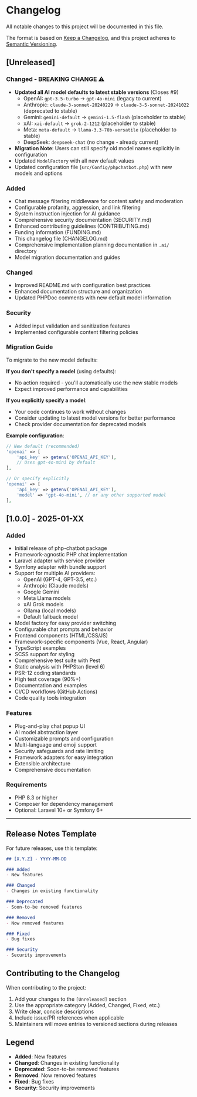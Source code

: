 # Changelog

All notable changes to this project will be documented in this file.

The format is based on [Keep a Changelog](https://keepachangelog.com/en/1.0.0/),
and this project adheres to [Semantic Versioning](https://semver.org/spec/v2.0.0.html).

## [Unreleased]

### Changed - BREAKING CHANGE ⚠️
- **Updated all AI model defaults to latest stable versions** (Closes #9)
  - OpenAI: `gpt-3.5-turbo` → `gpt-4o-mini` (legacy to current)
  - Anthropic: `claude-3-sonnet-20240229` → `claude-3-5-sonnet-20241022` (deprecated to stable)
  - Gemini: `gemini-default` → `gemini-1.5-flash` (placeholder to stable)
  - xAI: `xai-default` → `grok-2-1212` (placeholder to stable)
  - Meta: `meta-default` → `llama-3.3-70b-versatile` (placeholder to stable)
  - DeepSeek: `deepseek-chat` (no change - already current)
- **Migration Note**: Users can still specify old model names explicitly in configuration
- Updated `ModelFactory` with all new default values
- Updated configuration file (`src/Config/phpchatbot.php`) with new models and options

### Added
- Chat message filtering middleware for content safety and moderation
- Configurable profanity, aggression, and link filtering
- System instruction injection for AI guidance
- Comprehensive security documentation (SECURITY.md)
- Enhanced contributing guidelines (CONTRIBUTING.md)
- Funding information (FUNDING.md)
- This changelog file (CHANGELOG.md)
- Comprehensive implementation planning documentation in `.ai/` directory
- Model migration documentation and guides

### Changed
- Improved README.md with configuration best practices
- Enhanced documentation structure and organization
- Updated PHPDoc comments with new default model information

### Security
- Added input validation and sanitization features
- Implemented configurable content filtering policies

### Migration Guide
To migrate to the new model defaults:

**If you don't specify a model** (using defaults):
- No action required - you'll automatically use the new stable models
- Expect improved performance and capabilities

**If you explicitly specify a model**:
- Your code continues to work without changes
- Consider updating to latest model versions for better performance
- Check provider documentation for deprecated models

**Example configuration**:
```php
// New default (recommended)
'openai' => [
    'api_key' => getenv('OPENAI_API_KEY'),
    // Uses gpt-4o-mini by default
],

// Or specify explicitly
'openai' => [
    'api_key' => getenv('OPENAI_API_KEY'),
    'model' => 'gpt-4o-mini', // or any other supported model
],
```

## [1.0.0] - 2025-01-XX

### Added
- Initial release of php-chatbot package
- Framework-agnostic PHP chat implementation
- Laravel adapter with service provider
- Symfony adapter with bundle support
- Support for multiple AI providers:
  - OpenAI (GPT-4, GPT-3.5, etc.)
  - Anthropic (Claude models)
  - Google Gemini
  - Meta Llama models
  - xAI Grok models
  - Ollama (local models)
  - Default fallback model
- Model factory for easy provider switching
- Configurable chat prompts and behavior
- Frontend components (HTML/CSS/JS)
- Framework-specific components (Vue, React, Angular)
- TypeScript examples
- SCSS support for styling
- Comprehensive test suite with Pest
- Static analysis with PHPStan (level 6)
- PSR-12 coding standards
- High test coverage (90%+)
- Documentation and examples
- CI/CD workflows (GitHub Actions)
- Code quality tools integration

### Features
- Plug-and-play chat popup UI
- AI model abstraction layer
- Customizable prompts and configuration
- Multi-language and emoji support
- Security safeguards and rate limiting
- Framework adapters for easy integration
- Extensible architecture
- Comprehensive documentation

### Requirements
- PHP 8.3 or higher
- Composer for dependency management
- Optional: Laravel 10+ or Symfony 6+

---

## Release Notes Template

For future releases, use this template:

```markdown
## [X.Y.Z] - YYYY-MM-DD

### Added
- New features

### Changed
- Changes in existing functionality

### Deprecated
- Soon-to-be removed features

### Removed
- Now removed features

### Fixed
- Bug fixes

### Security
- Security improvements
```

## Contributing to the Changelog

When contributing to the project:

1. Add your changes to the `[Unreleased]` section
2. Use the appropriate category (Added, Changed, Fixed, etc.)
3. Write clear, concise descriptions
4. Include issue/PR references when applicable
5. Maintainers will move entries to versioned sections during releases

## Legend

- **Added**: New features
- **Changed**: Changes in existing functionality
- **Deprecated**: Soon-to-be removed features
- **Removed**: Now removed features
- **Fixed**: Bug fixes
- **Security**: Security improvements
